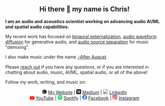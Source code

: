 <h2 align="center">Hi there 👋 my name is Chris!</h2>

<!-- <div style="display: flex; justify-content: center;">
  <a href="https://www.chrislandschoot.com/binaural-externalization">
    <img src="videos/binaural_rotation.gif" style="width: 50%; height: auto;">
  </a>
</div> -->

**I am an audio and acoustics scientist working on advancing audio AI/ML and spatial audio capabilities.**

My recent work has focused on [binaural externalization](https://www.chrislandschoot.com/binaural-externalization), [audio waveform diffusion](https://github.com/crlandsc/tiny-audio-diffusion) for generative audio, and [audio source separation](https://github.com/crlandsc/Music-Demixing-with-Band-Split-RNN) for music "demixing".

I also make music under the name [🎶After August](https://www.after-august.com/).

Please [reach out](mailto:crlandschoot@gmail.com) if you have any questions, or if you are interested in chatting about audio, music, AI/ML, spatial audio, or all of the above!

Follow my work, writing, and music on:

<p align="center">
  <a href="https://www.chrislandschoot.com/"><img src="images/cl.png" width="15px"></a> <a href="https://www.chrislandschoot.com/">My Website</a> |
  <a href="https://medium.com/@crlandschoot"><img src="images/medium.png" width="15px"></a> <a href="https://medium.com/@crlandschoot">Medium</a> |
  <a href="https://www.linkedin.com/in/christopher-landschoot/"><img src="images/linkedin.ico" width="15px"></a> <a href="https://www.linkedin.com/in/christopher-landschoot/">LinkedIn</a>
  <br>
  <a href="https://www.youtube.com/@AfterAugust"><img src="images/youtube.png" width="15px"></a> <a href="https://www.youtube.com/@AfterAugust">YouTube</a> |
  <a href="https://open.spotify.com/artist/2i6noWJnJQPXPsudoiJuMS?si=Yqq87adqSqOqxelI1UcxJA"><img src="images/spotify.png" width="15px"></a> <a href="https://open.spotify.com/artist/2i6noWJnJQPXPsudoiJuMS?si=Yqq87adqSqOqxelI1UcxJA">Spotify</a> |
  <a href="https://www.facebook.com/TheAfterAugust/"><img src="images/facebook.webp" width="15px"></a> <a href="https://www.facebook.com/TheAfterAugust/">Facebook</a> |
  <a href="https://www.instagram.com/the_after_august/"><img src="images/instagram.png" width="15px"></a> <a href="https://www.instagram.com/the_after_august/">Instagram</a>
</p>
